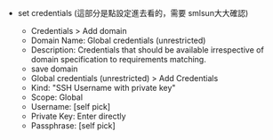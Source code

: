 -	set credentials (這部分是點設定進去看的，需要 smlsun大大確認)

	-	Credentials > Add domain
	-	Domain Name: Global credentials (unrestricted)
	-	Description: Credentials that should be available irrespective of domain specification to requirements matching.
	-	save domain
	-	Global credentials (unrestricted) > Add Credentials
	-	Kind: "SSH Username with private key"
	-	Scope: Global
	-	Username: [self pick]
	-	Private Key: Enter directly
	-	Passphrase: [self pick]
